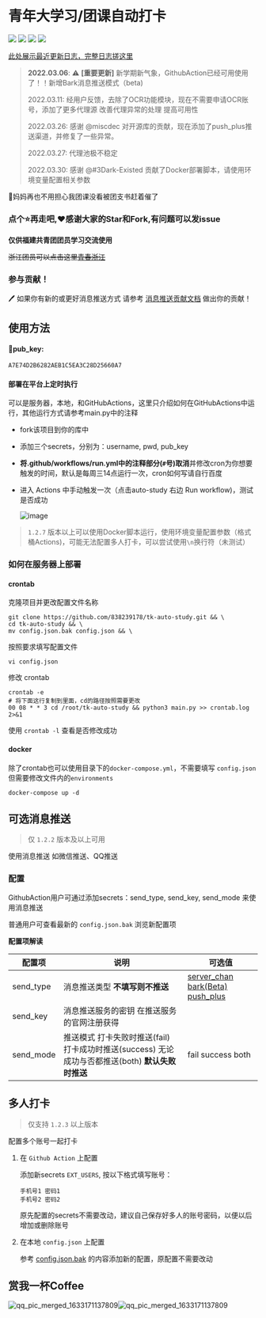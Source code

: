 # 青年大学习/团课自动打卡

![](https://github.com/838239178/tk-auto-study/workflows/auto-study/badge.svg) ![](https://img.shields.io/github/stars/838239178/tk-auto-study) ![](https://img.shields.io/github/forks/838239178/tk-auto-study) ![](https://img.shields.io/badge/Python-3.9-green.svg)

[此处展示最近更新日志，完整日志搓这里](./doc/Log.md)

> **2022.03.06**: :warning: **[重要更新]** 新学期新气象，GithubAction已经可用使用了！！新增Bark消息推送模式（beta) 
>
> 2022.03.11: 经用户反馈，去除了OCR功能模块，现在不需要申请OCR账号，添加了更多代理源 改善代理异常的处理 提高可用性
>
> 2022.03.26: 感谢 @miscdec 对开源库的贡献，现在添加了push_plus推送渠道，并修复了一些异常。
>
> 2022.03.27: 代理池极不稳定
>
> 2022.03.30: 感谢 @#3Dark-Existed 贡献了Docker部署脚本，请使用环境变量配置相关参数

🤺妈妈再也不用担心我团课没看被团支书赶着催了

### 点个:star:再走吧,❤感谢大家的Star和Fork,有问题可以发issue

**仅供福建共青团团员学习交流使用** 

~~浙江团员可以点击这里[青春浙江](https://gist.github.com/838239178/ddad90e8c5e52f5fa8f0febea6109f24)~~

### 参与贡献！

:pen: 如果你有新的或更好消息推送方式 请参考 [消息推送贡献文档](./doc/send_module_rule.md) 做出你的贡献！

## 使用方法

#### 🍎pub_key:

```
A7E74D2B6282AEB1C5EA3C28D25660A7
```

#### 部署在平台上定时执行

可以是服务器，本地，和GitHubActions，这里只介绍如何在GitHubActions中运行，其他运行方式请参考main.py中的注释

- fork该项目到你的库中
- 添加三个secrets，分别为：username,  pwd,  pub_key
- **将.github/workflows/run.yml中的注释部分(`#`号)取消**并修改cron为你想要触发的时间，默认是每周三14点运行一次，cron如何写请自行百度
- 进入 Actions 中手动触发一次（点击auto-study 右边 Run workflow)，测试是否成功
  
  ![image](https://user-images.githubusercontent.com/55338151/161258385-eccd7f2f-8b7e-4002-aa8b-c436e96c01d7.png)

> `1.2.7` 版本以上可以使用Docker脚本运行，使用环境变量配置参数（格式桶Actions)，可能无法配置多人打卡，可以尝试使用`\n`换行符（未测试）

### 如何在服务器上部署

#### crontab

克隆项目并更改配置文件名称

```shell
git clone https://github.com/838239178/tk-auto-study.git && \
cd tk-auto-study && \
mv config.json.bak config.json && \
```

按照要求填写配置文件

```shell
vi config.json
```

修改 crontab

```shell
crontab -e
# 将下面这行复制到里面，cd的路径按照需要更改
00 08 * * 3 cd /root/tk-auto-study && python3 main.py >> crontab.log 2>&1
```

使用 `crontab -l` 查看是否修改成功

#### docker

除了crontab也可以使用目录下的`docker-compose.yml`，不需要填写 `config.json` 但需要修改文件内的`environments`

```shell
docker-compose up -d
```

## 可选消息推送

> 仅 `1.2.2` 版本及以上可用

使用消息推送 如微信推送、QQ推送

### 配置

GithubAction用户可通过添加secrets：send_type, send_key, send_mode 来使用消息推送

普通用户可查看最新的 `config.json.bak` 浏览新配置项

**配置项解读**

| 配置项    | 说明                                                         | 可选值                                        |
| --------- | ------------------------------------------------------------ | --------------------------------------------- |
| send_type | 消息推送类型 **不填写则不推送**                              | [server_chan](./doc/send_help/server_chan.md) [bark(Beta)](./doc/send_help/bark.md) [push_plus](./doc/send_help/push_plus.md) |
| send_key  | 消息推送服务的密钥 在推送服务的官网注册获得                  |                                               |
| send_mode | 推送模式 打卡失败时推送(fail) 打卡成功时推送(success) 无论成功与否都推送(both) **默认失败时推送** | fail success both                             |

## 多人打卡

> 仅支持 `1.2.3` 以上版本

配置多个账号一起打卡

1. 在 `Github Action` 上配置

    添加新secrets `EXT_USERS`, 按以下格式填写账号：
    
    ```text
   手机号1 密码1
   手机号2 密码2
   ```
   
   原先配置的secrets不需要改动，建议自己保存好多人的账号密码，以便以后增加或删除账号

2. 在本地 `config.json` 上配置

   参考 [config.json.bak](./config.json.bak) 的内容添加新的配置，原配置不需要改动

## 赏我一杯Coffee

![qq_pic_merged_1633171137809](https://cdn.jsdelivr.net/gh/838239178/PicgoBed/img/68747470733a2f2f63646e2e6a7364656c6976722e6e65742f67682f3833383233393137382f506963676f4265642f696d672f313633333137313136342e6a7067.jpg)![qq_pic_merged_1633171137809](https://cdn.jsdelivr.net/gh/838239178/PicgoBed/img/qq_pic_merged_1633171137809.jpg)

